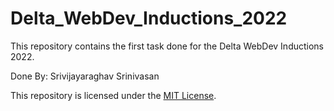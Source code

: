 # Delta_WebDev_Inductions_2022
This repository contains the first task done for the Delta WebDev Inductions 2022.

Done By: Srivijayaraghav Srinivasan

This repository is licensed under the [MIT License](https://github.com/Srivijayaraghav-S/Delta-Inductions-2022/blob/main/LICENSE).
